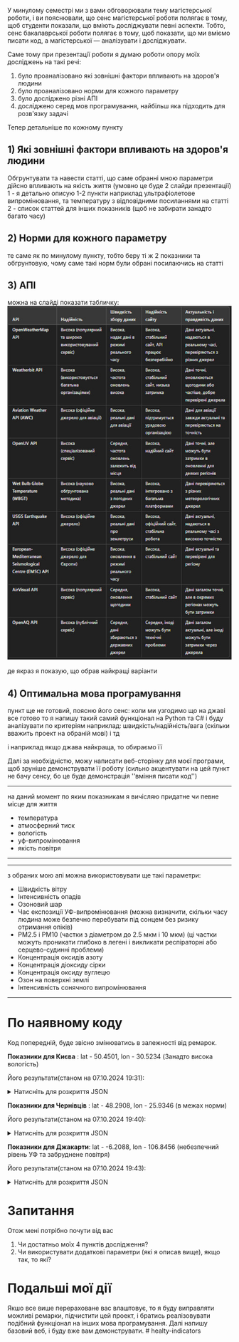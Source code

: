 У минулому семестрі ми з вами обговорювали тему магістерської роботи, і ви пояснювали, що сенс магістерської роботи полягає в тому, щоб студенти показали, що вміють досліджувати певні аспекти. Тобто, сенс бакалаврської роботи полягає в тому, щоб показати, що ми вміємо писати код, а магістерської — аналізувати і досліджувати.

Саме тому при презентації роботи я думаю роботи опору моїх досліджень на такі речі: 
1) було проаналізовано які зовнішні фактори впливають на здоров'я людини
2) було проаналізовано норми для кожного параметру
3) було досліджено різні АПІ
4) досліджено серед мов програмування, найбільш яка підходить для розв'язку задачі

Тепер детальніше по кожному пункту

## 1) Які зовнішні фактори впливають на здоров'я людини

Обгрунтувати та навести статті, що саме обранні мною параметри дійсно впливають на якість життя 
(умовно це буде 2 слайди презентації) 1 - я детально описую 1-2 пункти наприклад ультрафіолетове випромінювання, та температуру 
з відповідними посиланнями на статті
2 - список статтей для інших показників (щоб не забирати занадто багато часу)

## 2) Норми для кожного параметру
те саме як по минулому пункту, тобто беру ті ж 2 показники та обгрунтовую, чому саме такі норм були обрані посилаючись на статті

## 3) АПІ
можна на слайді показати табличку:
![img.png](src/main/resources/img.png)

де якраз я показую, що обрав найкращі варіанти

## 4) Оптимальна мова програмування 
пункт ще не готовий, поясню його сенс:
коли ми узгодимо що на джаві все готово то я напишу такий самий функціонал на Python та C# і буду аналізувати по критеріям
наприклад: швидкість/надійність/вага (скільки вважить проект на обраній мові) і тд

і наприклад якщо джава найкраща, то обираємо її

Далі за необхідністю, можу написати веб-сторінку для моєї програми, щоб зруніше демонструвати її роботу 
(сильно акцентувати на цей пункт не бачу сенсу, бо це буде демонстрація ''вміння писати код'')

---
на даний момент по яким показникам я вичісляю придатне чи певне місце для життя

* температура
* атмосферний тиск
* вологість
* уф-випромінювання
* якість повітря

---

---
з обраних мою апі можна використовувати ще такі параметри:

* Швидкість вітру
* Інтенсивність опадів
* Озоновий шар
* Час експозиції УФ-випромінювання (можна  визначити, скільки часу людина може безпечно перебувати під сонцем без ризику отримання опіків)
* PM2.5 і PM10 (частки з діаметром до 2.5 мкм і 10 мкм) (ці частки можуть проникати глибоко в легені і викликати респіраторні або серцево-судинні проблеми)
* Концентрація оксидів азоту
* Концентрація діоксиду сірки
* Концентрація оксиду вуглецю
* Озон на поверхні землі
* Інтенсивність сонячного випромінювання
---

# По наявному коду
Код попередній, буде звісно змінюватись в залежності від ремарок.

**Показники для Києва** : lat - 50.4501, lon - 30.5234 (Занадто висока вологість)

Його результати(станом на 07.10.2024 19:31):

<details>
  <summary>Натисніть для розкриття JSON</summary>
{
    "message": "Місце не придатне для життя: Занадто висока вологість.",
    "indicators": [
        {
            "name": "Температура",
            "status": "Хороший",
            "description": "Температура в межах норми."
        },
        {
            "name": "Атмосферний тиск",
            "status": "Хороший",
            "description": "Тиск в межах норми."
        },
        {
            "name": "Вологість",
            "status": "Негативний",
            "description": "Занадто висока вологість."
        },
        {
            "name": "УФ-випромінювання",
            "status": "Хороший",
            "description": "УФ рівень в межах норми."
        },
        {
            "name": "Якість повітря",
            "status": "Хороший",
            "description": "Якість повітря в нормі."
        }
    ],
    "safe": false
}
</details>

**Показники для Чернівців** : lat - 48.2908, lon - 25.9346 (в межах норми)

Його результати(станом на 07.10.2024 19:40):

<details>
  <summary>Натисніть для розкриття JSON</summary>
{
    "message": "Місце придатне для життя",
    "indicators": [
        {
            "name": "Температура",
            "status": "Хороший",
            "description": "Температура в межах норми."
        },
        {
            "name": "Атмосферний тиск",
            "status": "Хороший",
            "description": "Тиск в межах норми."
        },
        {
            "name": "Вологість",
            "status": "Хороший",
            "description": "Вологість в нормі."
        },
        {
            "name": "УФ-випромінювання",
            "status": "Хороший",
            "description": "УФ рівень в межах норми."
        },
        {
            "name": "Якість повітря",
            "status": "Хороший",
            "description": "Якість повітря в нормі."
        }
    ],
    "safe": true
}
</details>

**Показники для Джакарти**: lat - -6.2088, lon - 106.8456 (небезпечний рівень УФ та забруднене повітря)

Його результати(станом на 07.10.2024 19:43):

<details>
  <summary>Натисніть для розкриття JSON</summary>
{
    "message": "Місце не придатне для життя: Небезпечний рівень УФ., Повітря занадто забруднене.",
    "indicators": [
        {
            "name": "Температура",
            "status": "Хороший",
            "description": "Температура в межах норми."
        },
        {
            "name": "Атмосферний тиск",
            "status": "Хороший",
            "description": "Тиск в межах норми."
        },
        {
            "name": "Вологість",
            "status": "Хороший",
            "description": "Вологість в нормі."
        },
        {
            "name": "УФ-випромінювання",
            "status": "Негативний",
            "description": "Небезпечний рівень УФ."
        },
        {
            "name": "Якість повітря",
            "status": "Негативний",
            "description": "Повітря занадто забруднене."
        }
    ],
    "safe": false
}
</details>

# Запитання
Отож мені потрібно почути від вас 
1. Чи достатньо моїх 4 пунктів дослідження?
2. Чи використувати додаткові параметри (які я описав вище), якщо так, то які? 

# Подальші мої дії 
Якшо все више перераховане вас влаштовує, то я буду виправляти можливі ремарки, підчистити цей проект, і братись реалізовувати подібний функціонал на інших мова програмування.
Далі напишу базовий веб, і буду вже вам демонструвати.
#   h e a l t y - i n d i c a t o r s 
 
 